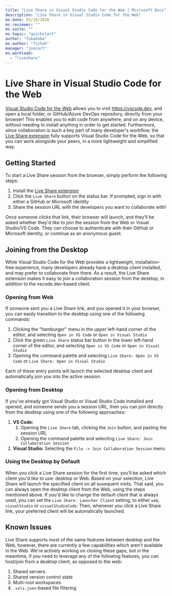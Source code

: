 ```yaml
---
title: "Live Share in Visual Studio Code for the Web | Microsoft Docs"
description: "Live Share in Visual Studio Code for the Web"
ms.date: 03/18/2020
ms.reviewer: ""
ms.suite: ""
ms.topic: "quickstart"
author: "fubaduba"
ms.author: "fishah"
manager: "joncart"
ms.workload: 
  - "liveshare"
---
```


<!--
Copyright &copy; Microsoft Corporation
All rights reserved.
Creative Commons Attribution 4.0 License (International): https://creativecommons.org/licenses/by/4.0/legalcode
-->

# Live Share in Visual Studio Code for the Web

[Visual Studio Code for the Web](https://code.visualstudio.com/blogs/2021/10/20/vscode-dev) allows you to visit https://vscode.dev, and open a local folder, or GitHub/Azure DevOps repository, directly from your browser! This enables you to edit code from anywhere, and on any device, without needing to install anything in order to get started. Furthermore, since collaboration is such a key part of many developer's workflow, the [Live Share extension](https://marketplace.visualstudio.com/items?itemName=MS-vsliveshare.vsliveshare) fully supports Visual Studio Code for the Web, so that you can work alongside your peers, in a more lightweight and simplified way.

## Getting Started

To start a Live Share session from the browser, simply perform the following steps:

1. Install the [Live Share extension](https://marketplace.visualstudio.com/items?itemName=MS-vsliveshare.vsliveshare)
2. Click the `Live Share` button on the status bar. If prompted, sign in with either a GitHub or Microsoft identity
3. Share the session URL with the developers you want to collaborate with!

Once someone clicks that link, their browser will launch, and they'll be asked whether they'd like to join the session from the Web or Visual Studio/VS Code. They can choose to authenticate with their GitHub or Microsoft identity, or continue as an anonymous guest.

## Joining from the Desktop

While Visual Studio Code for the Web provides a lightweight, installation-free experience, many developers already have a desktop client installed, and may prefer to collaborate from there. As a result, the Live Share extension makes it easy to join a collaboration session from the desktop, in addition to the vscode.dev-based client.

### Opening from Web

If someone sent you a Live Share link, and you opened it in your browser, you can easily transition to the desktop using one of the following commands:

1. Clicking the "hamburger" menu in the upper left-hand corner of the editor, and selecting `Open in VS Code` or `Open in Visual Studio`
1. Click the green `Live Share` status bar button in the lower left-hand corner of the editor, and selecting `Open in VS Code` or `Open in Visual Studio`
3. Opening the command palette and selecting `Live Share: Open in VS Code` or `Live Share: Open in Visual Studio`

Each of these entry points will launch the selected desktop client and automatically join you into the active session.

### Opening from Desktop

If you've already got Visual Studio or Visual Studio Code installed and opened, and someone sends you a session URL, then you can join directly from the desktop using one of the following approaches:

1. **VS Code:**
   1. Opening the `Live Share` tab, clicking the `Join` button, and pasting the session URL
   2. Opening the command palette and selecting `Live Share: Join Collaboration Session`
1. **Visual Studio:** Selecting the `File -> Join Collaboration Session` menu

### Using the Desktop by Default

When you click a Live Share session for the first time, you'll be asked which client you'd like to use: desktop or Web. Based on your selection, Live Share will launch the specified client on all susequent visits. That said, you can always open the desktop client from the Web, using the steps mentioned above. If you'd like to change the default client that is always used, you can set the `Live Share: Launcher Client` setting, to either `web`, `visualStudio` or `visualStudioCode`. Then, whenever you click a Live Share link, your preferred client will be automatically launched.

## Known Issues

Live Share supports most of the same features between desktop and the Web, however, there are currently a few capabilities which aren't available in the Web. We're actively working on closing these gaps, but in the meantime, if you need to leverage any of the following features, you can host/join from a desktop client, as opposed to the web:

1. Shared servers
1. Shared version control state
3. Multi-root workspaces
4. `.vsls.json`-based file filtering
